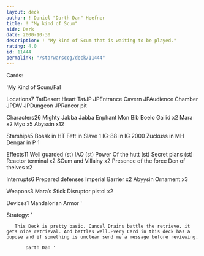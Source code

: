 ```yaml
---
layout: deck
author: ! Daniel "Darth Dan" Heefner
title: ! "My kind of Scum"
side: Dark
date: 2000-10-30
description: ! "My kind of Scum that is waiting to be played."
rating: 4.0
id: 11444
permalink: "/starwarsccg/deck/11444"
---
```

Cards: 

'My Kind of Scum/FaI

Locations7
TatDesert Heart
TatJP
JPEntrance Cavern
JPAudience Chamber
JPDW
JPDungeon
JPRancor pit

Characters26
Mighty Jabba
Jabba
Enphant Mon
Bib
Boelo
Gailid x2
Mara x2
Myo x5
Abyssin x12

Starships5
Bossk in HT
Fett in Slave 1
IG-88 in IG 2000
Zuckuss in MH
Dengar in P 1

Effects11
Well guarded (st)
IAO (st)
Power Of the hutt (st)
Secret plans (st)
Reactor terminal x2
SCum and Villainy x2
Presence of the force
Den of theives x2

Interrupts6
Prepared defenses
Imperial Barrier x2
Abyysin Ornament x3

Weapons3
Mara’s Stick
Disruptor pistol x2

Devices1
Mandalorian Armor
'

Strategy: '

	   This Deck is pretty basic. Cancel Drains battle the retrieve. it gets nice retrieval. And battles well.Every Card in this deck has a pupose and if something is unclear send me a message before reviewing.

		   Darth Dan '

